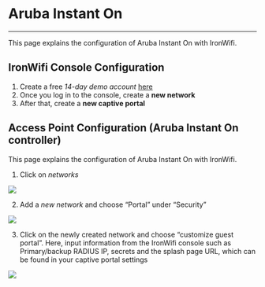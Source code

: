 # **Aruba Instant On** 
- - - -

This page explains the configuration of Aruba Instant On with IronWifi.

## IronWifi Console Configuration
1. Create a free *14-day demo account*  [here](https://console.ironwifi.com/register) 
2. Once you log in to the console, create a **new network**
3. After that, create a **new captive portal**

## Access Point Configuration (Aruba Instant On controller)

This page explains the configuration of Aruba Instant On with IronWifi.

1. Click on *networks*

![](https://raw.githubusercontent.com/IronWifi/docs/master/configuration-guides/aruba_instant_on/aruba.png)

2. Add a *new network* and choose “Portal” under “Security”

![](https://raw.githubusercontent.com/IronWifi/docs/master/configuration-guides/aruba_instant_on/aruba2.png)

3. Click on the newly created network and choose “customize guest portal”. Here, input information from the IronWifi console such as Primary/backup RADIUS IP, secrets and the splash page URL, which can be found in your captive portal settings

![](https://raw.githubusercontent.com/IronWifi/docs/master/configuration-guides/aruba_instant_on/aruba3.png)
